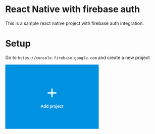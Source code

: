 # React Native with firebase auth

This is a sample react native project with firebase auth integration.

# Setup

Go to `https://console.firebase.google.com` and create a new project

![New project](setup-assets/firebase-new-project.png)
